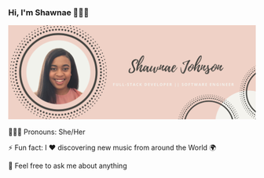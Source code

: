 ### Hi, I'm Shawnae 👩🏽‍💻

 <img src="https://github.com/soxinmypocket/soxinmypocket/blob/main/GithubBanner.png" alt="banner that says Shawnae Johnson" > 

🙎🏽‍♀️ Pronouns: She/Her<br/>
<!-- 💻 I’m currently finishing up my last project SimiChat🤖  <br/> -->
⚡ Fun fact: I ❤️ discovering new music from around the World 🌍 <br/>

💬  Feel free to ask me about anything <br/>


<!--
Here are some ideas to get you started:

- 🔭 I’m currently working on ...
- 🌱 I’m currently learning ...
- 👯 I’m looking to collaborate on ...
- 🤔 I’m looking for help with ...
- 💬 Ask me about ...
- 📫 How to reach me: ...
- 😄 Pronouns: ...
- ⚡ Fun fact: ...
-->
